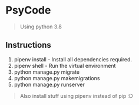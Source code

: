 # PsyCode

> Using python 3.8

## Instructions

1. pipenv install - Install all dependencies required. 
2. pipenv shell   - Run the virtual environment
3. python manage.py migrate
4. python manage.py makemigrations
3. python manage.py runserver 


> Also install stuff using pipenv instead of pip :D
